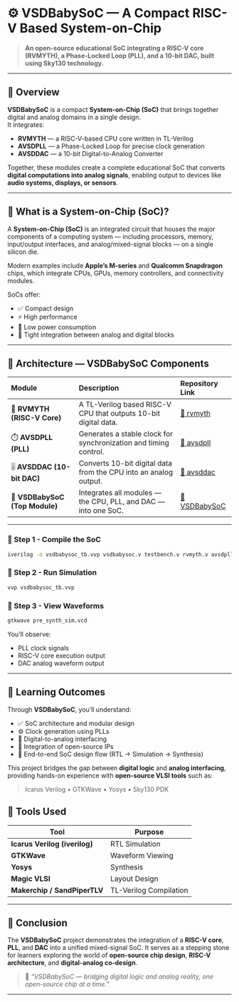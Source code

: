 # ⚙️ VSDBabySoC — A Compact RISC-V Based System-on-Chip

> **An open-source educational SoC integrating a RISC-V core (RVMYTH), a Phase-Locked Loop (PLL), and a 10-bit DAC, built using Sky130 technology.**

---

## 🧩 Overview

**VSDBabySoC** is a compact **System-on-Chip (SoC)** that brings together digital and analog domains in a single design.  
It integrates:
- **RVMYTH** — a RISC-V-based CPU core written in TL-Verilog  
- **AVSDPLL** — a Phase-Locked Loop for precise clock generation  
- **AVSDDAC** — a 10-bit Digital-to-Analog Converter  

Together, these modules create a complete educational SoC that converts **digital computations into analog signals**, enabling output to devices like **audio systems, displays, or sensors**.

---

## 🧠 What is a System-on-Chip (SoC)?

A **System-on-Chip (SoC)** is an integrated circuit that houses the major components of a computing system — including processors, memory, input/output interfaces, and analog/mixed-signal blocks — on a single silicon die.

Modern examples include **Apple’s M-series** and **Qualcomm Snapdragon** chips, which integrate CPUs, GPUs, memory controllers, and connectivity modules.

SoCs offer:
- ✅ Compact design  
- ⚡ High performance  
- 🔋 Low power consumption  
- 🔗 Tight integration between analog and digital blocks  

---

## 🧱 Architecture — VSDBabySoC Components

| Module | Description | Repository Link |
|:--|:--|:--|
| 🧮 **RVMYTH (RISC-V Core)** | A TL-Verilog based RISC-V CPU that outputs 10-bit digital data. | [🔗 rvmyth](https://github.com/kunalg123/rvmyth) |
| ⏱️ **AVSDPLL (PLL)** | Generates a stable clock for synchronization and timing control. | [🔗 avsdpll](https://github.com/lakshmi-sathi/avsdpll_1v8.git) |
| 🎚️ **AVSDDAC (10-bit DAC)** | Converts 10-bit digital data from the CPU into an analog output. | [🔗 avsddac](https://github.com/vsdip/rvmyth_avsddac_interface.git) |
| 🧩 **VSDBabySoC (Top Module)** | Integrates all modules — the CPU, PLL, and DAC — into one SoC. | [🔗 VSDBabySoC](https://github.com/manili/VSDBabySoC.git) |

---



### 🔹 Step 1 - Compile the SoC

```bash
iverilog -o vsdbabysoc_tb.vvp vsdbabysoc.v testbench.v rvmyth.v avsdpll.v avsddac.v
```

### 🔹 Step 2 - Run Simulation

```bash
vvp vsdbabysoc_tb.vvp
```

### 🔹 Step 3 - View Waveforms

```bash
gtkwave pre_synth_sim.vcd
```

You’ll observe:

* PLL clock signals
* RISC-V core execution output
* DAC analog waveform output

---

## 🧠 Learning Outcomes

Through **VSDBabySoC**, you’ll understand:

* ✅ SoC architecture and modular design
* ⚙️ Clock generation using PLLs
* 🔁 Digital-to-analog interfacing
* 🧩 Integration of open-source IPs
* 🧰 End-to-end SoC design flow (RTL → Simulation → Synthesis)

This project bridges the gap between **digital logic** and **analog interfacing**, providing hands-on experience with **open-source VLSI tools** such as:

> Icarus Verilog • GTKWave • Yosys • Sky130 PDK



## 🧰 Tools Used

| Tool                          | Purpose                |
| ----------------------------- | ---------------------- |
| **Icarus Verilog (iverilog)** | RTL Simulation         |
| **GTKWave**                   | Waveform Viewing       |
| **Yosys**                     | Synthesis              |
| **Magic VLSI**                | Layout Design          |
| **Makerchip / SandPiperTLV**  | TL-Verilog Compilation |

---

## 🏁 Conclusion

The **VSDBabySoC** project demonstrates the integration of a **RISC-V core**, **PLL**, and **DAC** into a unified mixed-signal SoC.
It serves as a stepping stone for learners exploring the world of **open-source chip design**, **RISC-V architecture**, and **digital-analog co-design**.

> 🧩 *“VSDBabySoC — bridging digital logic and analog reality, one open-source chip at a time.”*

---


